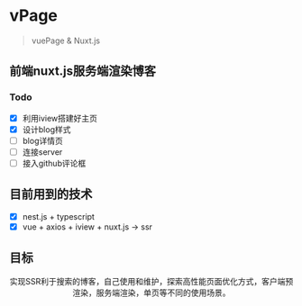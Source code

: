 # vPage

> vuePage &amp; Nuxt.js

## 前端nuxt.js服务端渲染博客

### Todo 
* [x] 利用iview搭建好主页
* [x] 设计blog样式
* [ ] blog详情页
* [ ] 连接server  
* [ ] 接入github评论框

## 目前用到的技术
* [x] nest.js + typescript
* [x] vue + axios + iview + nuxt.js -> ssr

## 目标
<p style="text-align:center">实现SSR利于搜索的博客，自己使用和维护，探索高性能页面优化方式，客户端预渲染，服务端渲染，单页等不同的使用场景。</p>